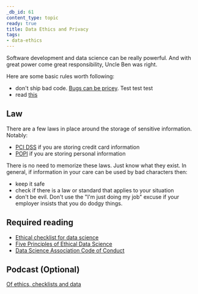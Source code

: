 ```yaml
---
_db_id: 61
content_type: topic
ready: true
title: Data Ethics and Privacy
tags:
- data-ethics
---
```


Software development and data science can be really powerful. And with great power come great responsibility, Uncle Ben was right.

Here are some basic rules worth following:

- don't ship bad code. [Bugs can be pricey](https://raygun.com/blog/costly-software-errors-history/). Test test test
- read [this](https://www.computer.org/education/code-of-ethics)

## Law

There are a few laws in place around the storage of sensitive information. Notably:

- [PCI DSS](https://www.pcisecuritystandards.org/) if you are storing credit card information
- [POPI](https://www.miltons.law.za/a-summary-of-popi-the-protection-of-personal-information-act-act-no-4-of-2013/) if you are storing personal information

There is no need to memorize these laws. Just know what they exist. In general, if information in your care can be used by bad characters then:

- keep it safe
- check if there is a law or standard that applies to your situation
- don't be evil. Don't use the "I'm just doing my job" excuse if your employer insists that you do dodgy things.

## Required reading

- [Ethical checklist for data science](https://dssg.uchicago.edu/2015/09/18/an-ethical-checklist-for-data-science/)
- [Five Principles of Ethical Data Science](https://towardsdatascience.com/5-principles-for-big-data-ethics-b5df1d105cd3)
- [Data Science Association Code of Conduct](http://www.datascienceassn.org/code-of-conduct.html)

## Podcast (Optional)

[Of ethics, checklists and data](https://dev.to/podcast__init__/of-checklists-ethics-and-data-with-emily-miller-and-peter-bull)
